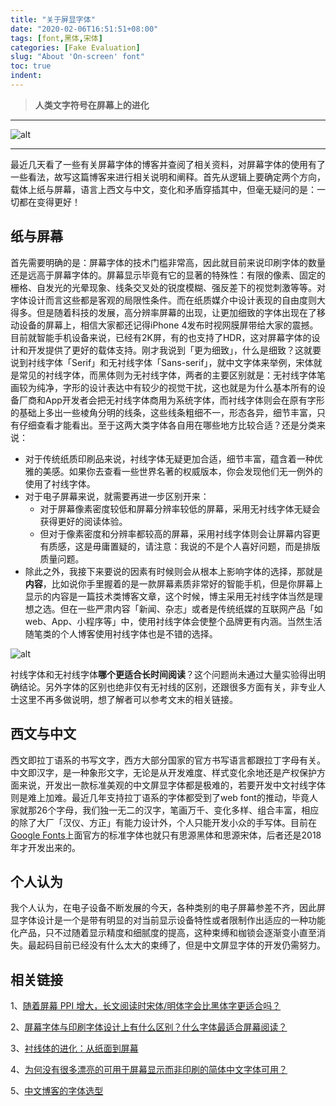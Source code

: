 ```yaml
---
title: "关于屏显字体"
date: "2020-02-06T16:51:51+08:00"
tags: [font,黑体,宋体]
categories: [Fake Evaluation]
slug: "About 'On-screen' font"
toc: true
indent: 
---
```


> **人类文字符号在屏幕上的进化**

<!--more-->

---

![alt](https://dawnblog-1300625500.cos.ap-guangzhou.myqcloud.com/images/20200206165732.jpg "Unsplash")

---

最近几天看了一些有关屏幕字体的博客并查阅了相关资料，对屏幕字体的使用有了一些看法，故写这篇博客来进行相关说明和阐释。首先从逻辑上要确定两个方向，载体上纸与屏幕，语言上西文与中文，变化和矛盾穿插其中，但毫无疑问的是：一切都在变得更好！

## 纸与屏幕

首先需要明确的是：屏幕字体的技术门槛非常高，因此就目前来说印刷字体的数量还是远高于屏幕字体的。屏幕显示毕竟有它的显著的特殊性：有限的像素、固定的栅格、自发光的光晕现象、线条交叉处的锐度模糊、强反差下的视觉刺激等等。对字体设计而言这些都是客观的局限性条件。而在纸质媒介中设计表现的自由度则大得多。但是随着科技的发展，高分辨率屏幕的出现，让更加细致的字体出现在了移动设备的屏幕上，相信大家都还记得iPhone 4发布时视网膜屏带给大家的震撼。目前就智能手机设备来说，已经有2K屏，有的也支持了HDR，这对屏幕字体的设计和开发提供了更好的载体支持。刚才我说到「更为细致」，什么是细致？这就要说到衬线字体「Serif」和无衬线字体「Sans-serif」，就中文字体来举例，宋体就是常见的衬线字体，而黑体则为无衬线字体，两者的主要区别就是：无衬线字体笔画较为纯净，字形的设计表达中有较少的视觉干扰，这也就是为什么基本所有的设备厂商和App开发者会把无衬线字体商用为系统字体，而衬线字体则会在原有字形的基础上多出一些棱角分明的线条，这些线条粗细不一，形态各异，细节丰富，只有仔细查看才能看出。至于这两大类字体各自用在哪些地方比较合适？还是分类来说：
- 对于传统纸质印刷品来说，衬线字体无疑更加合适，细节丰富，蕴含着一种优雅的美感。如果你去查看一些世界名著的权威版本，你会发现他们无一例外的使用了衬线字体。
- 对于电子屏幕来说，就需要再进一步区别开来：
  - 对于屏幕像素密度较低和屏幕分辨率较低的屏幕，采用无衬线字体无疑会获得更好的阅读体验。
  - 但对于像素密度和分辨率都较高的屏幕，采用衬线字体则会让屏幕内容更有质感，这是毋庸置疑的，请注意：我说的不是个人喜好问题，而是排版质量问题。
- 除此之外，我接下来要说的因素有时候则会从根本上影响字体的选择，那就是**内容**，比如说你手里握着的是一款屏幕素质非常好的智能手机，但是你屏幕上显示的内容是一篇技术类博客文章，这个时候，博主采用无衬线字体当然是理想之选。但在一些严肃内容「新闻、杂志」或者是传统纸媒的互联网产品「如web、App、小程序等」中，使用衬线字体会使整个品牌更有内涵。当然生活随笔类的个人博客使用衬线字体也是不错的选择。

![alt](https://dawnblog-1300625500.cos.ap-guangzhou.myqcloud.com/images/20200206165404.jpg "字体大小对细节的影响")

衬线字体和无衬线字体**哪个更适合长时间阅读**？这个问题尚未通过大量实验得出明确结论。另外字体的区别也绝非仅有无衬线的区别，还跟很多方面有关，非专业人士这里不再多做说明，想了解者可以参考文末的相关链接。

## 西文与中文
西文即拉丁语系的书写文字，西方大部分国家的官方书写语言都跟拉丁字母有关。中文即汉字，是一种象形文字，无论是从开发难度、样式变化余地还是产权保护方面来说，开发出一款标准美观的中文屏显字体都是极难的，若要开发中文衬线字体则是难上加难。最近几年支持拉丁语系的字体都受到了web font的推动，毕竟人家就那26个字母，我们独一无二的汉字，笔画万千、变化多样、组合丰富，相应的除了大厂「汉仪、方正」有能力设计外，个人只能开发小众的手写体。目前在[Google Fonts](https://fonts.google.com/)上面官方的标准字体也就只有思源黑体和思源宋体，后者还是2018年才开发出来的。

## 个人认为
我个人认为，在电子设备不断发展的今天，各种类别的电子屏幕参差不齐，因此屏显字体设计是一个是带有明显的对当前显示设备特性或者限制作出适应的一种功能化产品，只不过随着显示精度和细腻度的提高，这种束缚和枷锁会逐渐变小直至消失。最起码目前已经没有什么太大的束缚了，但是中文屏显字体的开发仍需努力。


## 相关链接
1、[随着屏幕 PPI 增大，长文阅读时宋体/明体字会比黑体字更适合吗？](https://www.zhihu.com/answer/71956798)

2、[屏幕字体与印刷字体设计上有什么区别？什么字体最适合屏幕阅读？](https://www.zhihu.com/answer/72522641)

3、[衬线体的进化：从纸面到屏幕](https://zhuanlan.zhihu.com/p/49470735)

4、[为何没有很多漂亮的可用于屏幕显示而非印刷的简体中文字体可用？](https://www.zhihu.com/answer/12398117)

5、[中文博客的字体选型](https://blog.mutoo.im/2020/02/fonts-for-my-blog-theme/#.Xjq3WhLhmzs.twitter)